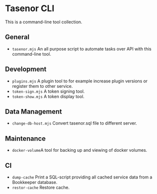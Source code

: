 # Tasenor CLI

This is a command-line tool collection.

## General

* `tasenor.mjs` An all purpose script to automate tasks over API with this command-line tool.

## Development

* `plugins.mjs` A plugin tool to for example increase plugin versions or register them to other service.
* `token-sign.mjs` A token signing tool.
* `token-show.mjs` A token display tool.

## Data Management

* `change-db-host.mjs` Convert tasenor.sql file to different server.

## Maintenance

* `docker-volume`A tool for backing up and viewing of docker volumes.

## CI

* `dump-cache` Print a SQL-script providing all cached service data from a Bookkeeper database.
* `restor-cache` Restore cache.
